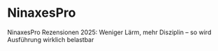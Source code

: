# NinaxesPro
NinaxesPro Rezensionen 2025: Weniger Lärm, mehr Disziplin – so wird Ausführung wirklich belastbar
